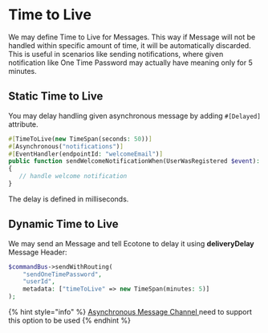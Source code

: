# Time to Live

We may define Time to Live for Messages. This way if Message will not be handled within specific amount of time, it will be automatically discarded. \
This is useful in scenarios like sending notifications, where given notification like One Time Password may actually have meaning only for 5 minutes.&#x20;

## Static Time to Live

You may delay handling given asynchronous message by adding `#[Delayed]` attribute.

```php
#[TimeToLive(new TimeSpan(seconds: 50))]
#[Asynchronous("notifications")]
#[EventHandler(endpointId: "welcomeEmail")]
public function sendWelcomeNotificationWhen(UserWasRegistered $event): void
{
   // handle welcome notification
}
```

The delay is defined in milliseconds.

## Dynamic Time to Live

We may send an Message and tell Ecotone to delay it using **deliveryDelay** Message Header:

```php
$commandBus->sendWithRouting(
    "sendOneTimePassword", 
    "userId", 
    metadata: ["timeToLive" => new TimeSpan(minutes: 5)]
);
```

{% hint style="info" %}
[Asynchronous Message Channel ](./)need to support this option to be used
{% endhint %}
